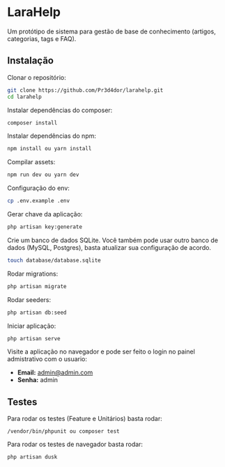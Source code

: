 # LaraHelp

Um protótipo de sistema para gestão de base de conhecimento (artigos, categorias, tags e FAQ).

## Instalação

Clonar o repositório:

```sh
git clone https://github.com/Pr3d4dor/larahelp.git
cd larahelp
```

Instalar dependências do composer:

```sh
composer install
```

Instalar dependências do npm:

```sh
npm install ou yarn install
```

Compilar assets:

```sh
npm run dev ou yarn dev
```

Configuração do env:

```sh
cp .env.example .env
```

Gerar chave da aplicação:

```sh
php artisan key:generate
```

Crie um banco de dados SQLite. Você também pode usar outro banco de dados (MySQL, Postgres), basta atualizar sua configuração de acordo.

```sh
touch database/database.sqlite
```

Rodar migrations:

```sh
php artisan migrate
```

Rodar seeders:

```sh
php artisan db:seed
```

Iniciar aplicação:

```sh
php artisan serve
```

Visite a aplicação no navegador e pode ser feito o login no painel admistrativo com o usuario:

- **Email:** admin@admin.com
- **Senha:** admin

## Testes

Para rodar os testes (Feature e Unitários) basta rodar:
```
/vendor/bin/phpunit ou composer test
```

Para rodar os testes de navegador basta rodar:
```
php artisan dusk
```
